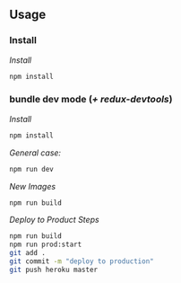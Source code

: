 ## Usage

### Install

*Install*
```bash
npm install
```

### bundle dev mode (*+ redux-devtools*)

*Install*
```bash
npm install
```

*General case:*
```bash
npm run dev
```
*New Images*
```bash
npm run build
```

*Deploy to Product Steps*
```bash
npm run build
npm run prod:start
git add .
git commit -m "deploy to production"
git push heroku master
```